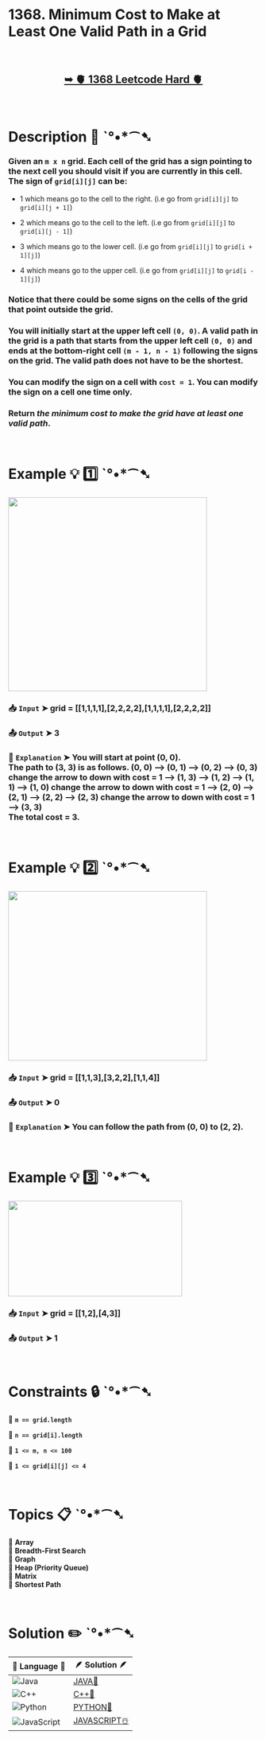 # 1368. Minimum Cost to Make at Least One Valid Path in a Grid

</br>

<h2 align="center"> 

<a href="https://leetcode.com/problems/minimum-cost-to-make-at-least-one-valid-path-in-a-grid/description/?envType=daily-question&envId=2025-01-18"><strong>➥ 🫀 1368 Leetcode Hard 🫀 </strong></a>
</h2>

</br>

# Description 📜 ˋ°•*⁀➷

### Given an `m x n` grid. Each cell of the grid has a sign pointing to the next cell you should visit if you are currently in this cell. The sign of `grid[i][j]` can be:

- 1 which means go to the cell to the right. (i.e go from `grid[i][j]` to `grid[i][j + 1]`)

- 2 which means go to the cell to the left. (i.e go from `grid[i][j]` to `grid[i][j - 1]`)

- 3 which means go to the lower cell. (i.e go from `grid[i][j]` to `grid[i + 1][j]`)

- 4 which means go to the upper cell. (i.e go from `grid[i][j]` to `grid[i - 1][j]`)

### Notice that there could be some signs on the cells of the grid that point outside the grid.

### You will initially start at the upper left cell `(0, 0)`. A valid path in the grid is a path that starts from the upper left cell `(0, 0)` and ends at the bottom-right cell `(m - 1, n - 1)` following the signs on the grid. The valid path does not have to be the shortest.

### You can modify the sign on a cell with `cost = 1`. You can modify the sign on a cell one time only.

### Return *the minimum cost to make the grid have at least one valid path*.

</br>

# Example 💡 1️⃣ ˋ°•*⁀➷

<img src="https://github.com/user-attachments/assets/ca93135b-70c9-4bc4-88cf-10a852bb15f2" width="400px" height="390px" />

  ### 📥 `Input`  ➤ grid = [[1,1,1,1],[2,2,2,2],[1,1,1,1],[2,2,2,2]]

  ### 📤 `Output`  ➤ 3

  ### 🔦 `Explanation`  ➤ You will start at point (0, 0).</br> The path to (3, 3) is as follows. (0, 0) --> (0, 1) --> (0, 2) --> (0, 3) change the arrow to down with cost = 1 --> (1, 3) --> (1, 2) --> (1, 1) --> (1, 0) change the arrow to down with cost = 1 --> (2, 0) --> (2, 1) --> (2, 2) --> (2, 3) change the arrow to down with cost = 1 --> (3, 3)</br> The total cost = 3.

</br>

# Example 💡 2️⃣ ˋ°•*⁀➷

<img src="https://github.com/user-attachments/assets/c68ce673-cc06-48b8-a654-6abe731264d6" width="400px" height="341px" />

  ### 📥 `Input` ➤  grid = [[1,1,3],[3,2,2],[1,1,4]]

  ### 📤 `Output`  ➤ 0

  ### 🔦 `Explanation` ➤ You can follow the path from (0, 0) to (2, 2).

</br>

# Example 💡 3️⃣ ˋ°•*⁀➷

<img src="https://github.com/user-attachments/assets/31e9239c-de5d-4438-88b6-f2bda2f17c30" width="350px" height="192px" />

  ### 📥 `Input` ➤ grid = [[1,2],[4,3]]

  ### 📤 `Output`  ➤ 1

</br>

# Constraints 🔒 ˋ°•*⁀➷

🔹 **`m == grid.length`** </br>

🔹 **`n == grid[i].length`** </br>

🔹 **`1 <= m, n <= 100`** </br>

🔹 **`1 <= grid[i][j] <= 4`** </br>

</br>

# Topics 📋 ˋ°•*⁀➷

🔸 **Array**  </br>
🔸 **Breadth-First Search**  </br>
🔸 **Graph**  </br>
🔸 **Heap (Priority Queue)**  </br>
🔸 **Matrix**  </br>
🔸 **Shortest Path**  </br>

</br>

# Solution ✏️ ˋ°•*⁀➷

| 📒 Language 📒  | 🪶 Solution 🪶 |
| ------------- | ------------- |
|  ![Java](https://img.shields.io/badge/java-%23ED8B00.svg?style=for-the-badge&logo=openjdk&logoColor=white)  | [JAVA🍁](https://github.com/Prakhar-002/LEETCODE/blob/main/%F0%9F%8D%84%20Daily%20Challenge%202025%20%F0%9F%8D%B3/%F0%9F%94%AC%20Examine%20Thoroughly%20%F0%9F%A7%AC/01%20Jan%20%F0%9F%AA%BC/18%20-%2001%20-%202025%20---%201368.%20Minimum%20Cost%20to%20Make%20at%20Least%20One%20Valid%20Path%20in%20a%20Grid%20%E2%98%83%EF%B8%8F%20%F0%9F%8D%81%20%F0%9F%8D%B0%20%F0%9F%8E%B2/%F0%9F%8D%81JAVA%20-%201368.%20Minimum%20Cost%20to%20Make%20at%20Least%20One%20Vali.java) |
|  ![C++](https://img.shields.io/badge/c++-%2300599C.svg?style=for-the-badge&logo=c%2B%2B&logoColor=white)  | [C++🎲](https://github.com/Prakhar-002/LEETCODE/blob/main/%F0%9F%8D%84%20Daily%20Challenge%202025%20%F0%9F%8D%B3/%F0%9F%94%AC%20Examine%20Thoroughly%20%F0%9F%A7%AC/01%20Jan%20%F0%9F%AA%BC/18%20-%2001%20-%202025%20---%201368.%20Minimum%20Cost%20to%20Make%20at%20Least%20One%20Valid%20Path%20in%20a%20Grid%20%E2%98%83%EF%B8%8F%20%F0%9F%8D%81%20%F0%9F%8D%B0%20%F0%9F%8E%B2/%F0%9F%8E%B2CPP%20-%201368.%20Minimum%20Cost%20to%20Make%20at%20Least%20One%20Valid%20.cpp)  |
|  ![Python](https://img.shields.io/badge/python-3670A0?style=for-the-badge&logo=python&logoColor=ffdd54)    | [PYTHON🍰](https://github.com/Prakhar-002/LEETCODE/blob/main/%F0%9F%8D%84%20Daily%20Challenge%202025%20%F0%9F%8D%B3/%F0%9F%94%AC%20Examine%20Thoroughly%20%F0%9F%A7%AC/01%20Jan%20%F0%9F%AA%BC/18%20-%2001%20-%202025%20---%201368.%20Minimum%20Cost%20to%20Make%20at%20Least%20One%20Valid%20Path%20in%20a%20Grid%20%E2%98%83%EF%B8%8F%20%F0%9F%8D%81%20%F0%9F%8D%B0%20%F0%9F%8E%B2/%F0%9F%8D%B0PYTHON%20-%201368.%20Minimum%20Cost%20to%20Make%20at%20Least%20One%20Vali.py) |
| ![JavaScript](https://img.shields.io/badge/javascript-%23323330.svg?style=for-the-badge&logo=javascript&logoColor=%23F7DF1E)   | [JAVASCRIPT☃️](https://github.com/Prakhar-002/LEETCODE/blob/main/%F0%9F%8D%84%20Daily%20Challenge%202025%20%F0%9F%8D%B3/%F0%9F%94%AC%20Examine%20Thoroughly%20%F0%9F%A7%AC/01%20Jan%20%F0%9F%AA%BC/18%20-%2001%20-%202025%20---%201368.%20Minimum%20Cost%20to%20Make%20at%20Least%20One%20Valid%20Path%20in%20a%20Grid%20%E2%98%83%EF%B8%8F%20%F0%9F%8D%81%20%F0%9F%8D%B0%20%F0%9F%8E%B2/%E2%98%83%EF%B8%8FJAVASCRIPT%20-%201368.%20Minimum%20Cost%20to%20Make%20at%20Least%20One%20.js) |
